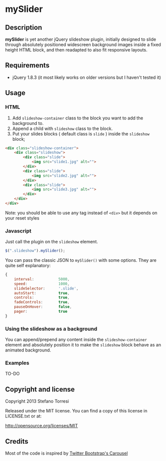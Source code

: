 mySlider
===

Description
---

**mySlider** is yet another jQuery slideshow plugin, initially designed to slide through absolutely positioned widescreen background images inside a fixed height HTML block, and then readapted to also fit responsive layouts.

Requirements
---

* jQuery 1.8.3 (it most likely works on older versions but I haven't tested it)

Usage
---

### HTML

1. Add `slideshow-container` class to the block you want to add the background to.
2. Append a child with `slideshow` class to the block.
3. Put your slides blocks ( default class is `slide` ) inside the `slideshow` block;

```html
<div class="slideshow-container">
	<div class="slideshow">
		<div class="slide">
			<img src="slide1.jpg" alt="">
		</div>
		<div class="slide">
			<img src="slide2.jpg" alt="">
		</div>
		<div class="slide">
			<img src="slide3.jpg" alt="">
		</div>
	</div>
</div>
```

Note: you should be able to use any tag instead of `<div>` but it depends on your reset styles

### Javascript

Just call the plugin on the `slideshow` element.

```javascript
$(".slideshow").mySlider();
```

You can pass the classic JSON to `mySlider()` with some options.
They are quite self explanatory:

```javascript
{
    interval:           5000,
    speed:              1000,
    slideSelector:      '.slide',
    autoStart:          true,
    controls:           true,
    fadeControls:       true,
    pauseOnHover:       false,
    pager:              true
}
```

### Using the slideshow as a background

You can append/prepend any content inside the `slideshow-container` element and absolutely position it to make the `slideshow` block behave as an animated background.

### Examples

   TO-DO

Copyright and license
--

Copyright 2013 Stefano Torresi

Released under the MIT license. You can find a copy of this license in LICENSE.txt or at:

   http://opensource.org/licenses/MIT

Credits
--

Most of the code is inspired by [Twitter Bootstrap's Carousel](http://twitter.github.com/bootstrap/javascript.html#carousel)
